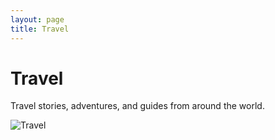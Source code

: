 ```yaml
---
layout: page
title: Travel
---
```


# Travel

Travel stories, adventures, and guides from around the world.

![Travel](../assets/images/travel.jpg)
